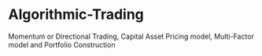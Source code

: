 # Algorithmic-Trading
Momentum or Directional Trading, Capital Asset Pricing model, Multi-Factor model and Portfolio Construction
